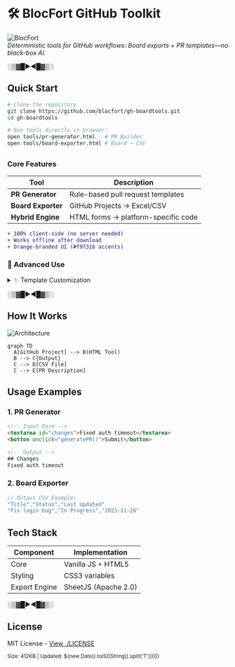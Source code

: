 # 🛠️ BlocFort GitHub Toolkit  
![BlocFort](./assets/blocfort-badge.svg)  
*Deterministic tools for GitHub workflows: Board exports + PR templates—no black-box AI.*  

░▒▓█►◄█▓▒░  

##  Quick Start  
```bash
# Clone the repository
git clone https://github.com/blocfort/gh-boardtools.git
cd gh-boardtools

# Run tools directly in browser:
open tools/pr-generator.html   # PR Builder
open tools/board-exporter.html # Board → CSV
```

##  
### Core Features  
| Tool               | Description                          |  
|--------------------|--------------------------------------|  
| **PR Generator**   | Rule-based pull request templates    |  
| **Board Exporter** | GitHub Projects → Excel/CSV         |  
| **Hybrid Engine**  | HTML forms → platform-specific code |  

```diff
+ 100% client-side (no server needed)
+ Works offline after download
+ Orange-branded UI (#f97316 accents)
```

### 💎 Advanced Use  
<details>
<summary>✨ Template Customization</summary>
1. **Save Your Presets**  
```javascript
// Save to browser storage
localStorage.setItem('blocfort_pr_template', JSON.stringify(myTemplate));
```
2. **Keyboard Shortcuts**  
- `Ctrl+Shift+P`: Generate PR  
- `Ctrl+Shift+E`: Export Board  
3. **Debug Mode**  
```bash
open tools/pr-generator.html?debug=1
```
</details>

░▒▓█►◄█▓▒░  

##  How It Works  
![Architecture](./assets/flow.svg)  
```mermaid
graph TD
  A[GitHub Project] --> B(HTML Tool)
  B --> C{Output}
  C --> D[CSV File]
  C --> E[PR Description]
```

##  Usage Examples  
### 1. PR Generator  
```html
<!-- Input Form -->
<textarea id="changes">Fixed auth timeout</textarea>
<button onclick="generatePR()">Submit</button>

<!-- Output -->
## Changes
Fixed auth timeout
```
### 2. Board Exporter  
```javascript
// Output CSV Example:
"Title","Status","Last Updated"
"Fix login bug","In Progress","2023-11-20"
```

##  Tech Stack  
| Component       | Implementation           |  
|-----------------|--------------------------|  
| Core            | Vanilla JS + HTML5       |  
| Styling         | CSS3 variables          |  
| Export Engine   | SheetJS (Apache 2.0)    |  

░▒▓█►◄█▓▒░  

##  License  
MIT License - [View ./LICENSE](./LICENSE)  

<sub> Size: 412KB |  Updated: ${new Date().toISOString().split('T')[0]}</sub>
